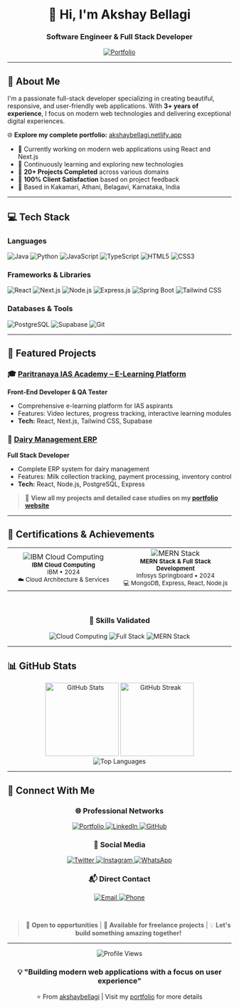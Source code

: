 <div align="center">
  <h1>👋 Hi, I'm Akshay Bellagi</h1>
  <h3>Software Engineer & Full Stack Developer</h3>
  
  <p>
    <a href="https://akshaybellagi.netlify.app" target="_blank">
      <img src="https://img.shields.io/badge/Portfolio-Visit%20My%20Website-blue?style=for-the-badge&logo=google-chrome&logoColor=white" alt="Portfolio"/>
    </a>
  </p>
</div>

---

## 🚀 About Me

I'm a passionate full-stack developer specializing in creating beautiful, responsive, and user-friendly web applications. With **3+ years of experience**, I focus on modern web technologies and delivering exceptional digital experiences.

🌐 **Explore my complete portfolio:** [akshaybellagi.netlify.app](https://akshaybellagi.netlify.app)

- 🔭 Currently working on modern web applications using React and Next.js
- 🌱 Continuously learning and exploring new technologies
- 💼 **20+ Projects Completed** across various domains
- 🎯 **100% Client Satisfaction** based on project feedback
- 📍 Based in Kakamari, Athani, Belagavi, Karnataka, India

---

## 💻 Tech Stack

### Languages
![Java](https://img.shields.io/badge/Java-ED8B00?style=for-the-badge&logo=openjdk&logoColor=white)
![Python](https://img.shields.io/badge/Python-3776AB?style=for-the-badge&logo=python&logoColor=white)
![JavaScript](https://img.shields.io/badge/JavaScript-F7DF1E?style=for-the-badge&logo=javascript&logoColor=black)
![TypeScript](https://img.shields.io/badge/TypeScript-007ACC?style=for-the-badge&logo=typescript&logoColor=white)
![HTML5](https://img.shields.io/badge/HTML5-E34F26?style=for-the-badge&logo=html5&logoColor=white)
![CSS3](https://img.shields.io/badge/CSS3-1572B6?style=for-the-badge&logo=css3&logoColor=white)

### Frameworks & Libraries
![React](https://img.shields.io/badge/React-20232A?style=for-the-badge&logo=react&logoColor=61DAFB)
![Next.js](https://img.shields.io/badge/Next.js-000000?style=for-the-badge&logo=next.js&logoColor=white)
![Node.js](https://img.shields.io/badge/Node.js-43853D?style=for-the-badge&logo=node.js&logoColor=white)
![Express.js](https://img.shields.io/badge/Express.js-404D59?style=for-the-badge&logo=express&logoColor=white)
![Spring Boot](https://img.shields.io/badge/Spring_Boot-6DB33F?style=for-the-badge&logo=spring-boot&logoColor=white)
![Tailwind CSS](https://img.shields.io/badge/Tailwind_CSS-38B2AC?style=for-the-badge&logo=tailwind-css&logoColor=white)

### Databases & Tools
![PostgreSQL](https://img.shields.io/badge/PostgreSQL-316192?style=for-the-badge&logo=postgresql&logoColor=white)
![Supabase](https://img.shields.io/badge/Supabase-3ECF8E?style=for-the-badge&logo=supabase&logoColor=white)
![Git](https://img.shields.io/badge/Git-F05032?style=for-the-badge&logo=git&logoColor=white)

---

## 🎯 Featured Projects

### 🎓 [Paritranaya IAS Academy – E-Learning Platform](https://paritranayaiasacademy.in/)
**Front-End Developer & QA Tester**
- Comprehensive e-learning platform for IAS aspirants
- Features: Video lectures, progress tracking, interactive learning modules
- **Tech:** React, Next.js, Tailwind CSS, Supabase

### 🥛 [Dairy Management ERP](https://dairy-erp.netlify.app/dashboard)
**Full Stack Developer**
- Complete ERP system for dairy management
- Features: Milk collection tracking, payment processing, inventory control
- **Tech:** React, Node.js, PostgreSQL, Express

> 📂 **View all my projects and detailed case studies on my [portfolio website](https://akshaybellagi.netlify.app/projects)**

---

## 📜 Certifications & Achievements

<div align="center">

<table>
<tr>
<td align="center" width="50%">
<img src="https://img.shields.io/badge/IBM-Cloud_Computing-0F62FE?style=for-the-badge&logo=ibm&logoColor=white" alt="IBM Cloud Computing"/>
<br/>
<sub><b>IBM Cloud Computing</b></sub>
<br/>
<sub>IBM • 2024</sub>
<br/>
<sub>☁️ Cloud Architecture & Services</sub>
</td>
<td align="center" width="50%">
<img src="https://img.shields.io/badge/Infosys-MERN_Stack-0066CC?style=for-the-badge&logo=infosys&logoColor=white" alt="MERN Stack"/>
<br/>
<sub><b>MERN Stack & Full Stack Development</b></sub>
<br/>
<sub>Infosys Springboard • 2024</sub>
<br/>
<sub>💻 MongoDB, Express, React, Node.js</sub>
</td>
</tr>
</table>

<br/>

### 🎯 Skills Validated

![Cloud Computing](https://img.shields.io/badge/Cloud_Computing-Certified-0F62FE?style=flat-square&logo=ibm)
![Full Stack](https://img.shields.io/badge/Full_Stack-Certified-0066CC?style=flat-square&logo=react)
![MERN Stack](https://img.shields.io/badge/MERN_Stack-Certified-43853D?style=flat-square&logo=node.js)

</div>

---

## 📊 GitHub Stats

<div align="center">
  <img src="https://github-readme-stats.vercel.app/api?username=akshaybellagi&show_icons=true&theme=radical" alt="GitHub Stats" height="165"/>
  <img src="https://github-readme-streak-stats.herokuapp.com/?user=akshaybellagi&theme=radical" alt="GitHub Streak" height="165"/>
</div>

<div align="center">
  <img src="https://github-readme-stats.vercel.app/api/top-langs/?username=akshaybellagi&layout=compact&theme=radical" alt="Top Languages"/>
</div>

---

## 🤝 Connect With Me

<div align="center">

### 🌐 Professional Networks

<p>
  <a href="https://akshaybellagi.netlify.app" target="_blank">
    <img src="https://img.shields.io/badge/🌐_Portfolio-Visit_My_Website-4285F4?style=for-the-badge&logoColor=white" alt="Portfolio"/>
  </a>
  <a href="https://www.linkedin.com/in/akshay-bellagi1/" target="_blank">
    <img src="https://img.shields.io/badge/LinkedIn-Connect-0077B5?style=for-the-badge&logo=linkedin&logoColor=white" alt="LinkedIn"/>
  </a>
  <a href="https://github.com/akshaybellagi" target="_blank">
    <img src="https://img.shields.io/badge/GitHub-Follow-181717?style=for-the-badge&logo=github&logoColor=white" alt="GitHub"/>
  </a>
</p>

### 💬 Social Media

<p>
  <a href="https://x.com/AkxayBellagi" target="_blank">
    <img src="https://img.shields.io/badge/Twitter-Follow-1DA1F2?style=for-the-badge&logo=x&logoColor=white" alt="Twitter"/>
  </a>
  <a href="https://www.instagram.com/akxay_1143/" target="_blank">
    <img src="https://img.shields.io/badge/Instagram-Follow-E4405F?style=for-the-badge&logo=instagram&logoColor=white" alt="Instagram"/>
  </a>
  <a href="https://wa.me/917676831143" target="_blank">
    <img src="https://img.shields.io/badge/WhatsApp-Chat-25D366?style=for-the-badge&logo=whatsapp&logoColor=white" alt="WhatsApp"/>
  </a>
</p>

### 📬 Direct Contact

<p>
  <a href="mailto:akxayb1143@gmail.com">
    <img src="https://img.shields.io/badge/Email-akxayb1143@gmail.com-D14836?style=for-the-badge&logo=gmail&logoColor=white" alt="Email"/>
  </a>
  <a href="tel:+917676831143">
    <img src="https://img.shields.io/badge/Phone-+91_7676831143-00C853?style=for-the-badge&logo=phone&logoColor=white" alt="Phone"/>
  </a>
</p>

<br/>

> 💼 **Open to opportunities** | 🤝 **Available for freelance projects** | 💡 **Let's build something amazing together!**

</div>

---

<div align="center">
  <img src="https://komarev.com/ghpvc/?username=akshaybellagi&color=blueviolet&style=for-the-badge" alt="Profile Views"/>
  
  ### 💡 "Building modern web applications with a focus on user experience"
  
  ⭐️ From [akshaybellagi](https://github.com/akshaybellagi) | Visit my [portfolio](https://akshaybellagi.netlify.app) for more details
</div>
